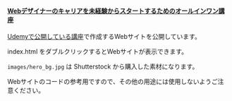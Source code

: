 
#### [Webデザイナーのキャリアを未経験からスタートするためのオールインワン講座](https://www.udemy.com/web-designer/?couponCode=WEB_DESIGN_SCHOOL)

[Udemyで公開している講座](https://www.udemy.com/web-designer/?couponCode=WEB_DESIGN_SCHOOL)で作成するWebサイトを公開しています。

index.html をダブルクリックするとWebサイトが表示できます。

`images/hero_bg.jpg` は Shutterstock から購入した素材になります。

Webサイトのコードの参考用ですので、その他の用途には使用しないようご注意ください。
